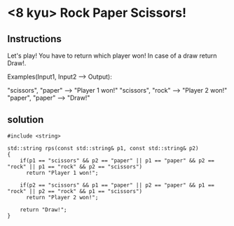 # <8 kyu> Rock Paper Scissors!

## Instructions
Let's play! You have to return which player won! In case of a draw return Draw!.

Examples(Input1, Input2 --> Output):

"scissors", "paper" --> "Player 1 won!"
"scissors", "rock" --> "Player 2 won!"
"paper", "paper" --> "Draw!"

## solution

```
#include <string>

std::string rps(const std::string& p1, const std::string& p2)
{
    if(p1 == "scissors" && p2 == "paper" || p1 == "paper" && p2 == "rock" || p1 == "rock" && p2 == "scissors")
      return "Player 1 won!";
      
    if(p2 == "scissors" && p1 == "paper" || p2 == "paper" && p1 == "rock" || p2 == "rock" && p1 == "scissors")
      return "Player 2 won!";
        
    return "Draw!";
}
```
